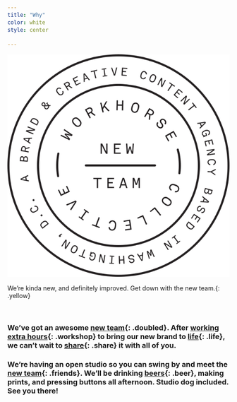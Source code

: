 ```yaml
---
title: "Why"
color: white
style: center

---
```



<img class="badge" src="img/badge.svg"/>

<span>We’re kinda new, and definitely improved. Get down with the new team.</span>{: .yellow}

<br>

### We’ve got an awesome [new team](#){: .doubled}. After [working extra hours](#){: .workshop} to bring our new brand to [life](#){: .life}, we can’t wait to  [share](#){: .share} it with all of you.

### We’re having an open studio so you can swing by and meet the [new team](#){: .friends}. We’ll be drinking [beers](#){: .beer}, making prints, and pressing buttons all afternoon. Studio dog included. See you there!
